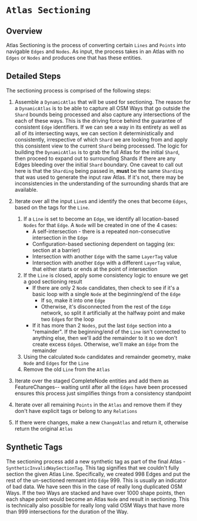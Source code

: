 # `Atlas Sectioning`

## Overview

Atlas Sectioning is the process of converting certain `Lines` and `Points` into navigable `Edges` and `Nodes`. As input, the process takes in an Atlas with no `Edges` or `Nodes` and produces one that has these entities. 

## Detailed Steps

The sectioning process is comprised of the following steps:

1. Assemble a `DynamicAtlas` that will be used for sectioning. The reason for a `DynamicAtlas` is to be able to capture all OSM Ways that go outside the `Shard` bounds being processed and also capture any intersections of the each of these ways. This is the driving force behind the guarantee of consistent `Edge` identifiers. If we can see a way in its entirety as well as all of its intersecting ways, we can section it deterministically and consistently, irrespective of which `Shard` we are looking from and apply this consistent view to the current `Shard` being processed. The logic for building the `DynamicAtlas` is to grab the full Atlas for the initial `Shard`, then proceed to expand out to surrounding Shards if there are any Edges bleeding over the initial `Shard` boundary. One caveat to call out here is that the `Sharding` being passed in, **must** be the same `Sharding` that was used to generate the input raw Atlas. If it's not, there may be inconsistencies in the understanding of the surrounding shards that are available.


2. Iterate over all the input `Line`s and identify the ones that become `Edges`, based on the tags for the `Line`. 
    1. If a `Line` is set to become an `Edge`, we identify all location-based `Nodes` for that `Edge`. A `Node` will be created in one of the 4 cases:
        * A self-intersection - there is a repeated non-consecutive intersection in the `Edge`
        * Configuration-based sectioning dependent on tagging (ex: section at a barrier)
        * Intersection with another `Edge` with the same `LayerTag` value
        * Intersection with another `Edge` with a different `LayerTag` value, that either starts or ends at the point of intersection
    2. If the `Line` is closed, apply some consistency logic to ensure we get a good sectioning result
        * If there are only 2 `Node` candidates, then check to see if it's a basic loop with a single `Node` at the beginning/end of the `Edge`
            * If so, make it into one `Edge`
            * Otherwise, it's disconnected from the rest of the `Edge` network, so split it artificially at the halfway point and make two `Edge`s for the loop
        * If it has more than 2 `Nodes`, put the last `Edge` section into a "remainder". If the beginning/end of the `Line` isn't connected to anything else, then we'll add the remainder to it so we don't create excess `Edge`s. Otherwise, we'll make an `Edge` from the remainder
    3. Using the calculated `Node` candidates and remainder geometry, make `Node` and `Edges` for the `Line`
    4. Remove the old `Line` from the `Atlas`
3. Iterate over the staged CompleteNode entities and add them as FeatureChanges-- waiting until after all the `Edges` have been processed ensures this process just simplifies things from a consistency standpoint
4. Iterate over all remaining `Points` in the `Atlas` and remove them if they don't have explicit tags or belong to any `Relations` 
5. If there were changes, make a new `ChangeAtlas` and return it, otherwise return the original `Atlas`

## Synthetic Tags

The sectioning process add a new synthetic tag as part of the final Atlas - `SyntheticInvalidWaySectionTag`. This tag signifies that we couldn't fully section the given Atlas Line. Specifically, we created 998 Edges and put the rest of the un-sectioned remnant into `Edge` 999. This is usually an indicator of bad data. We have seen this in the case of really long duplicated OSM Ways. If the two Ways are stacked and have over 1000 shape points, then each shape point would become an Atlas `Node` and result in sectioning. This is technically also possible for really long valid OSM Ways that have more than 999 intersections for the duration of the Way.
